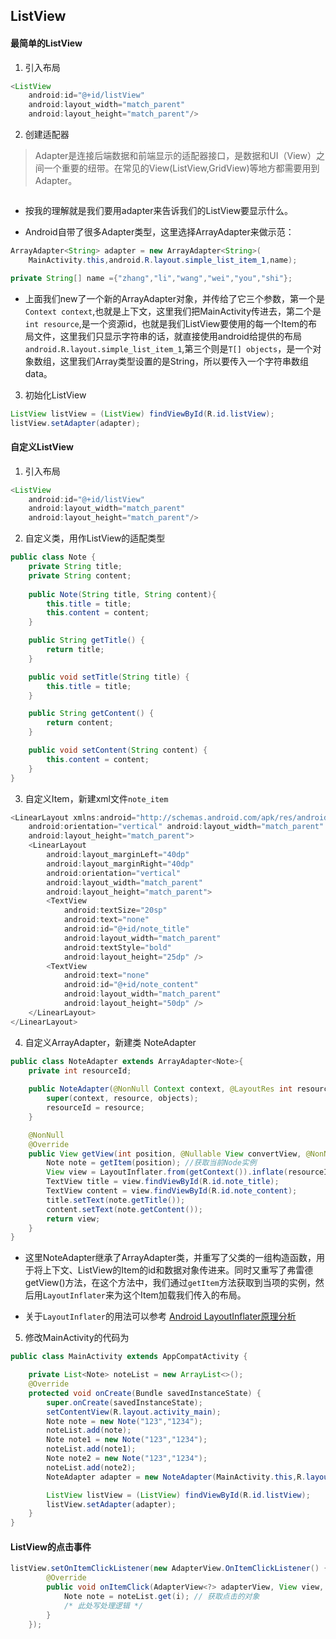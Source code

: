## ListView

#### 最简单的ListView

1. 引入布局

```java
<ListView
    android:id="@+id/listView"
    android:layout_width="match_parent"
    android:layout_height="match_parent"/>
```

2. 创建适配器

> Adapter是连接后端数据和前端显示的适配器接口，是数据和UI（View）之间一个重要的纽带。在常见的View(ListView,GridView)等地方都需要用到Adapter。
> 

![]()

- 按我的理解就是我们要用adapter来告诉我们的ListView要显示什么。

- Android自带了很多Adapter类型，这里选择ArrayAdapter来做示范：

```java
ArrayAdapter<String> adapter = new ArrayAdapter<String>(
    MainActivity.this,android.R.layout.simple_list_item_1,name);
```

```java
private String[] name ={"zhang","li","wang","wei","you","shi"};
```

- 上面我们new了一个新的ArrayAdapter对象，并传给了它三个参数，第一个是`Context context`,也就是上下文，这里我们把MainActivity传进去，第二个是`int resource`,是一个资源id，也就是我们ListView要使用的每一个Item的布局文件，这里我们只显示字符串的话，就直接使用android给提供的布局`android.R.layout.simple_list_item_1`,第三个则是`T[] objects`，是一个对象数组，这里我们Array类型设置的是String，所以要传入一个字符串数组data。


3. 初始化ListView

```java
ListView listView = (ListView) findViewById(R.id.listView);
listView.setAdapter(adapter);
```


#### 自定义ListView

1. 引入布局

```java
<ListView
    android:id="@+id/listView"
    android:layout_width="match_parent"
    android:layout_height="match_parent"/>
```

2. 自定义类，用作ListView的适配类型

```java
public class Note {
    private String title;
    private String content;
    
    public Note(String title, String content){
        this.title = title;
        this.content = content;
    }

    public String getTitle() {
        return title;
    }

    public void setTitle(String title) {
        this.title = title;
    }

    public String getContent() {
        return content;
    }

    public void setContent(String content) {
        this.content = content;
    }
}


```
3. 自定义Item，新建xml文件`note_item`

```java
<LinearLayout xmlns:android="http://schemas.android.com/apk/res/android"
    android:orientation="vertical" android:layout_width="match_parent"
    android:layout_height="match_parent">
    <LinearLayout
        android:layout_marginLeft="40dp"
        android:layout_marginRight="40dp"
        android:orientation="vertical"
        android:layout_width="match_parent"
        android:layout_height="match_parent">
        <TextView
            android:textSize="20sp"
            android:text="none"
            android:id="@+id/note_title"
            android:layout_width="match_parent"
            android:textStyle="bold"
            android:layout_height="25dp" />
        <TextView
            android:text="none"
            android:id="@+id/note_content"
            android:layout_width="match_parent"
            android:layout_height="50dp" />
    </LinearLayout>
</LinearLayout>
```

4. 自定义ArrayAdapter，新建类 NoteAdapter

```java
public class NoteAdapter extends ArrayAdapter<Note>{
    private int resourceId;
    
    public NoteAdapter(@NonNull Context context, @LayoutRes int resource, @NonNull List<Note> objects) {
        super(context, resource, objects);
        resourceId = resource;
    }

    @NonNull
    @Override
    public View getView(int position, @Nullable View convertView, @NonNull ViewGroup parent) {
        Note note = getItem(position); //获取当前Node实例
        View view = LayoutInflater.from(getContext()).inflate(resourceId,parent,false);
        TextView title = view.findViewById(R.id.note_title);
        TextView content = view.findViewById(R.id.note_content);
        title.setText(note.getTitle());
        content.setText(note.getContent());
        return view;
    }
}

```

- 这里NoteAdapter继承了ArrayAdapter类，并重写了父类的一组构造函数，用于将上下文、ListView的Item的id和数据对象传进来。同时又重写了弗雷德getView()方法，在这个方法中，我们通过`getItem`方法获取到当项的实例，然后用`LayoutInflater`来为这个Item加载我们传入的布局。

- 关于`LayoutInflater`的用法可以参考  [ Android LayoutInflater原理分析](http://blog.csdn.net/guolin_blog/article/details/12921889)

5. 修改MainActivity的代码为

```java
public class MainActivity extends AppCompatActivity {

    private List<Note> noteList = new ArrayList<>();
    @Override
    protected void onCreate(Bundle savedInstanceState) {
        super.onCreate(savedInstanceState);
        setContentView(R.layout.activity_main);
        Note note = new Note("123","1234");
        noteList.add(note);
        Note note1 = new Note("123","1234");
        noteList.add(note1);
        Note note2 = new Note("123","1234");
        noteList.add(note2);
        NoteAdapter adapter = new NoteAdapter(MainActivity.this,R.layout.node_item,noteList);

        ListView listView = (ListView) findViewById(R.id.listView);
        listView.setAdapter(adapter);
    }
}

```
#### ListView的点击事件

```java
listView.setOnItemClickListener(new AdapterView.OnItemClickListener() {
        @Override
        public void onItemClick(AdapterView<?> adapterView, View view, int i, long l) {
            Note note = noteList.get(i); // 获取点击的对象
            /* 此处写处理逻辑 */
        }
    });
```
